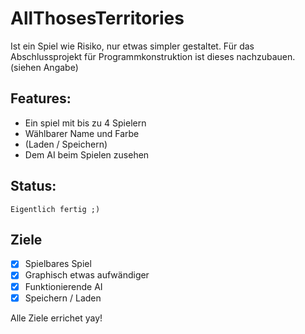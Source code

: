 # AllThosesTerritories
Ist ein Spiel wie Risiko, nur etwas simpler gestaltet.
Für das Abschlussprojekt für Programmkonstruktion ist dieses nachzubauen.
(siehen Angabe)

## Features:
- Ein spiel mit bis zu 4 Spielern
- Wählbarer Name und Farbe
- (Laden / Speichern)
- Dem AI beim Spielen zusehen

## Status:
    Eigentlich fertig ;) 

## Ziele
- [x] Spielbares Spiel
- [x] Graphisch etwas aufwändiger
- [x] Funktionierende AI
- [x] Speichern / Laden

Alle Ziele errichet yay!
